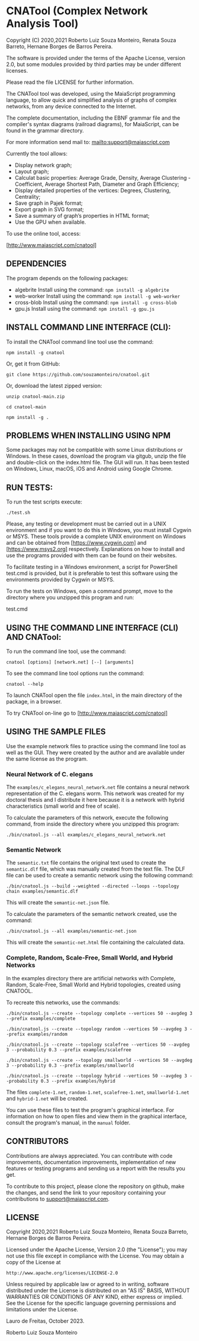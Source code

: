# CNATool (Complex Network Analysis Tool)

Copyright (C) 2020,2021 Roberto Luiz Souza Monteiro, Renata Souza Barreto, Hernane Borges de Barros Pereira.

The software is provided under the terms of the Apache License, version 2.0, but some modules provided
by third parties may be under different licenses.

Please read the file LICENSE for further information.

The CNATool tool was developed, using the MaiaScript programming language, to allow quick and simplified analysis of graphs of complex networks, from any device connected to the Internet.

The complete documentation, including the EBNF grammar file and the compiler's
syntax diagrams (railroad diagrams), for MaiaScript, can be found in the grammar directory.

For more information send mail to: [mailto:support@maiascript.com](mailto:support@maiascript.com)

Currently the tool allows:

- Display network graph;
- Layout graph;
- Calculat basic properties: Average Grade, Density, Average Clustering - Coefficient, Average Shortest Path, Diameter and Graph Efficiency;
- Display detailed properties of the vertices: Degrees, Clustering, Centrality;
- Save graph in Pajek format;
- Export graph in SVG format;
- Save a summary of graph’s properties in HTML format;
- Use the GPU when available.

To use the online tool, access:

[http://www.maiascript.com/cnatool]

## DEPENDENCIES

The program depends on the following packages:
- algebrite
Install using the command:
`npm install -g algebrite`
- web-worker
Install using the command:
`npm install -g web-worker`
- cross-blob
Install using the command:
`npm install -g cross-blob`
- gpu.js
Install using the command:
`npm install -g gpu.js`

## INSTALL COMMAND LINE INTERFACE (CLI):

To install the CNATool command line tool use the command:

`npm install -g cnatool`

Or, get it from GitHub:

`git clone https://github.com/souzamonteiro/cnatool.git`

Or, download the latest zipped version:

`unzip cnatool-main.zip`

`cd cnatool-main`

`npm install -g .`

## PROBLEMS WHEN INSTALLING USING NPM

Some packages may not be compatible with some Linux distributions or Windows. In these cases, download the program via gitgub, unzip the file and double-click on the index.html file. The GUI will run. It has been tested on Windows, Linux, macOS, iOS and Android using Google Chrome.

## RUN TESTS:

To run the test scripts execute:

`./test.sh`

Please, any testing or development must be carried out in a UNIX environment and if you want to do this in Windows, you must install Cygwin or MSYS. These tools provide a complete UNIX environment on Windows and can be obtained from [https://www.cygwin.com] and [https://www.msys2.org] respectively. Explanations on how to install and use the programs provided with them can be found on their websites.

To facilitate testing in a Windows environment, a script for PowerShell test.cmd is provided, but it is preferable to test this software using the environments provided by Cygwin or MSYS.

To run the tests on Windows, open a command prompt, move to the directory where you unzipped this program and run:

test.cmd

## USING THE COMMAND LINE INTERFACE (CLI) AND CNATool:

To run the command line tool, use the command:

`cnatool [options] [network.net] [--] [arguments]`

To see the command line tool options run the command:

`cnatool --help`

To launch CNATool open the file `index.html`, in the main directory of the package, in a browser.

To try CNATool on-line go to [http://www.maiascript.com/cnatool]

## USING THE SAMPLE FILES

Use the example network files to practice using the command line tool as well as the GUI. They were created by the author and are available under the same license as the program.

### Neural Network of C. elegans

The `examples/c_elegans_neural_network.net` file contains a neural network representation of the C. elegans worm. This network was created for my doctoral thesis and I distribute it here because it is a network with hybrid characteristics (small world and free of scale).

To calculate the parameters of this network, execute the following command, from inside the directory where you unzipped this program:

`./bin/cnatool.js --all examples/c_elegans_neural_network.net`

### Semantic Network

The `semantic.txt` file contains the original text used to create the `semantic.dlf` file, which was manually created from the text file. The DLF file can be used to create a semantic network using the following command:

`./bin/cnatool.js --build --weighted --directed --loops --topology chain examples/semantic.dlf`

This will create the `semantic-net.json` file.

To calculate the parameters of the semantic network created, use the command:

`./bin/cnatool.js --all examples/semantic-net.json`

This will create the `semantic-net.html` file containing the calculated data.

### Complete, Random, Scale-Free, Small World, and Hybrid Networks

In the examples directory there are artificial networks with Complete, Random, Scale-Free, Small World and Hybrid topologies, created using CNATOOL.

To recreate this networks, use the commands:

`./bin/cnatool.js --create --topology complete --vertices 50 --avgdeg 3 --prefix examples/complete`

`./bin/cnatool.js --create --topology random --vertices 50 --avgdeg 3 --prefix examples/random`

`./bin/cnatool.js --create --topology scalefree --vertices 50 --avgdeg 3 --probability 0.3 --prefix examples/scalefree`

`./bin/cnatool.js --create --topology smallworld --vertices 50 --avgdeg 3 --probability 0.3 --prefix examples/smallworld`

`./bin/cnatool.js --create --topology hybrid --vertices 50 --avgdeg 3 --probability 0.3 --prefix examples/hybrid`

The files `complete-1.net`, `random-1.net`, `scalefree-1.net`, `smallworld-1.net` and `hybrid-1.net` will be created.

You can use these files to test the program's graphical interface. For information on how to open files and view them in the graphical interface, consult the program's manual, in the `manual` folder.

## CONTRIBUTORS

Contributions are always appreciated. You can contribute with code improvements, documentation improvements, implementation of new features or testing programs and sending us a report with the results you get.

To contribute to this project, please clone the repository on github, make the changes, and send the link to your repository containing your contributions to support@maiascript.com.

## LICENSE

Copyright 2020,2021 Roberto Luiz Souza Monteiro, Renata Souza Barreto, Hernane Borges de Barros Pereira.

Licensed under the Apache License, Version 2.0 (the "License");
you may not use this file except in compliance with the License.
You may obtain a copy of the License at

    http://www.apache.org/licenses/LICENSE-2.0

Unless required by applicable law or agreed to in writing, software
distributed under the License is distributed on an "AS IS" BASIS,
WITHOUT WARRANTIES OR CONDITIONS OF ANY KIND, either express or implied.
See the License for the specific language governing permissions and
limitations under the License.

Lauro de Freitas, October 2023.

Roberto Luiz Souza Monteiro
